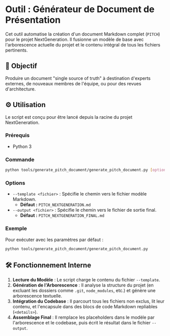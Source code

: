 # Outil : Générateur de Document de Présentation

Cet outil automatise la création d'un document Markdown complet (`PITCH`) pour le projet NextGeneration. Il fusionne un modèle de base avec l'arborescence actuelle du projet et le contenu intégral de tous les fichiers pertinents.

## 🎯 Objectif

Produire un document "single source of truth" à destination d'experts externes, de nouveaux membres de l'équipe, ou pour des revues d'architecture.

## ⚙️ Utilisation

Le script est conçu pour être lancé depuis la racine du projet NextGeneration.

### Prérequis

- Python 3

### Commande

```bash
python tools/generate_pitch_document/generate_pitch_document.py [options]
```

### Options

-   `--template <fichier>` : Spécifie le chemin vers le fichier modèle Markdown.
    -   **Défaut :** `PITCH_NEXTGENERATION.md`
-   `--output <fichier>` : Spécifie le chemin vers le fichier de sortie final.
    -   **Défaut :** `PITCH_NEXTGENERATION_FINAL.md`

### Exemple

Pour exécuter avec les paramètres par défaut :

```bash
python tools/generate_pitch_document/generate_pitch_document.py
```

## 🛠️ Fonctionnement Interne

1.  **Lecture du Modèle** : Le script charge le contenu du fichier `--template`.
2.  **Génération de l'Arborescence** : Il analyse la structure du projet (en excluant les dossiers comme `.git`, `node_modules`, etc.) et génère une arborescence textuelle.
3.  **Intégration du Codebase** : Il parcourt tous les fichiers non exclus, lit leur contenu, et l'encapsule dans des blocs de code Markdown repliables (`<details>`).
4.  **Assemblage Final** : Il remplace les placeholders dans le modèle par l'arborescence et le codebase, puis écrit le résultat dans le fichier `--output`. 
